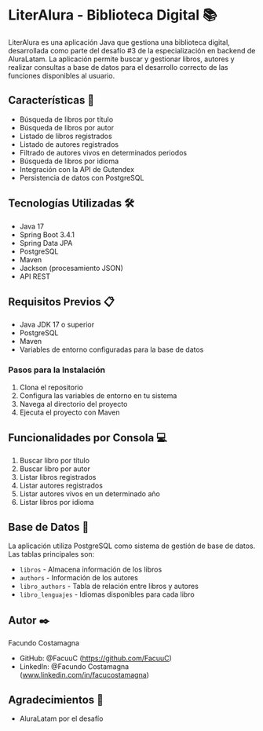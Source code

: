 # LiterAlura - Biblioteca Digital 📚

LiterAlura es una aplicación Java que gestiona una biblioteca digital, desarrollada como parte del desafío #3 de la especialización en backend de AluraLatam. La aplicación permite buscar y gestionar libros, autores y realizar consultas a base de datos para el desarrollo correcto de las funciones disponibles al usuario.

## Características 🌟

- Búsqueda de libros por título
- Búsqueda de libros por autor
- Listado de libros registrados
- Listado de autores registrados
- Filtrado de autores vivos en determinados periodos
- Búsqueda de libros por idioma
- Integración con la API de Gutendex
- Persistencia de datos con PostgreSQL

## Tecnologías Utilizadas 🛠️

- Java 17
- Spring Boot 3.4.1
- Spring Data JPA
- PostgreSQL
- Maven
- Jackson (procesamiento JSON)
- API REST

## Requisitos Previos 📋

- Java JDK 17 o superior
- PostgreSQL
- Maven
- Variables de entorno configuradas para la base de datos

### Pasos para la Instalación

1. Clona el repositorio
2. Configura las variables de entorno en tu sistema
3. Navega al directorio del proyecto
4. Ejecuta el proyecto con Maven

## Funcionalidades por Consola 💻

1. Buscar libro por título
2. Buscar libro por autor
3. Listar libros registrados
4. Listar autores registrados
5. Listar autores vivos en un determinado año
6. Listar libros por idioma

## Base de Datos 💾

La aplicación utiliza PostgreSQL como sistema de gestión de base de datos. Las tablas principales son:

- `libros` - Almacena información de los libros
- `authors` - Información de los autores
- `libro_authors` - Tabla de relación entre libros y autores
- `libro_lenguajes` - Idiomas disponibles para cada libro

## Autor ✒️

Facundo Costamagna
- GitHub: @FacuuC (https://github.com/FacuuC)
- LinkedIn: @Facundo Costamagna (www.linkedin.com/in/facucostamagna)

## Agradecimientos 🎁

- AluraLatam por el desafío


